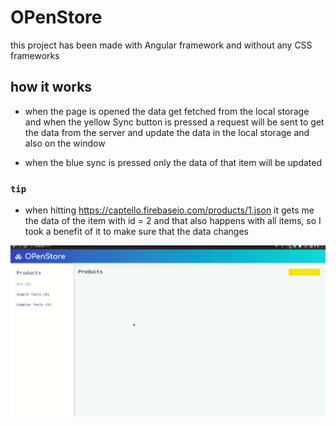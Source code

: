 # OPenStore
this project has been made with Angular framework and without any CSS frameworks

## how it works
- when the page is opened the data get fetched from the local storage and when the yellow Sync button is pressed a request will be sent to get the data from the server and update the data in the local storage and also on the window

- when the blue sync is pressed only the data of that item will be updated

### `tip`
- when hitting https://captello.firebaseio.com/products/1.json it gets me the data of the item with id = 2 and that also happens with all items, so I took a benefit of it to make sure that the data changes 

![gif](./sample.gif)